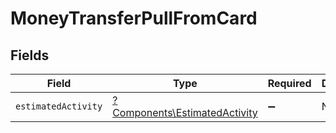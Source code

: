 # MoneyTransferPullFromCard


## Fields

| Field                                                                         | Type                                                                          | Required                                                                      | Description                                                                   |
| ----------------------------------------------------------------------------- | ----------------------------------------------------------------------------- | ----------------------------------------------------------------------------- | ----------------------------------------------------------------------------- |
| `estimatedActivity`                                                           | [?Components\EstimatedActivity](../../Models/Components/EstimatedActivity.md) | :heavy_minus_sign:                                                            | N/A                                                                           |